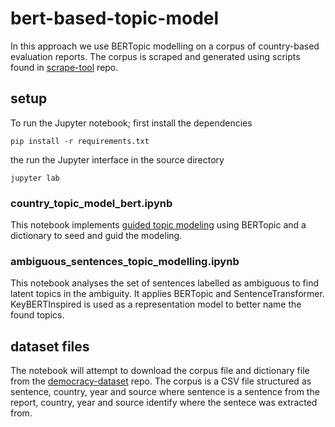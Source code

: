 # bert-based-topic-model
In this approach we use BERTopic modelling on a corpus of country-based evaluation reports. The corpus is scraped and generated using scripts found in [scrape-tool](https://github.com/backdem/scrape-tool) repo. 

## setup
To run the Jupyter notebook; first install the dependencies
```
pip install -r requirements.txt
```
the run the Jupyter interface in the source directory
```
jupyter lab
```

### country_topic_model_bert.ipynb
This notebook implements [guided topic modeling](https://maartengr.github.io/BERTopic/getting_started/guided/guided.html) using BERTopic and a dictionary to seed and guid the modeling. 

### ambiguous_sentences_topic_modelling.ipynb
This notebook analyses the set of sentences labelled as ambiguous to find latent topics in the ambiguity. It applies BERTopic and SentenceTransformer. KeyBERTInspired is used as a representation model to better name the found topics. 

## dataset files
The notebook will attempt to download the corpus file and dictionary file from the [democracy-dataset](https://github.com/backdem/democracy-datasets) repo. The corpus is a CSV file structured as sentence, country, year and source where sentence is a sentence from the report, country, year and source identify where the sentece was extracted from.
